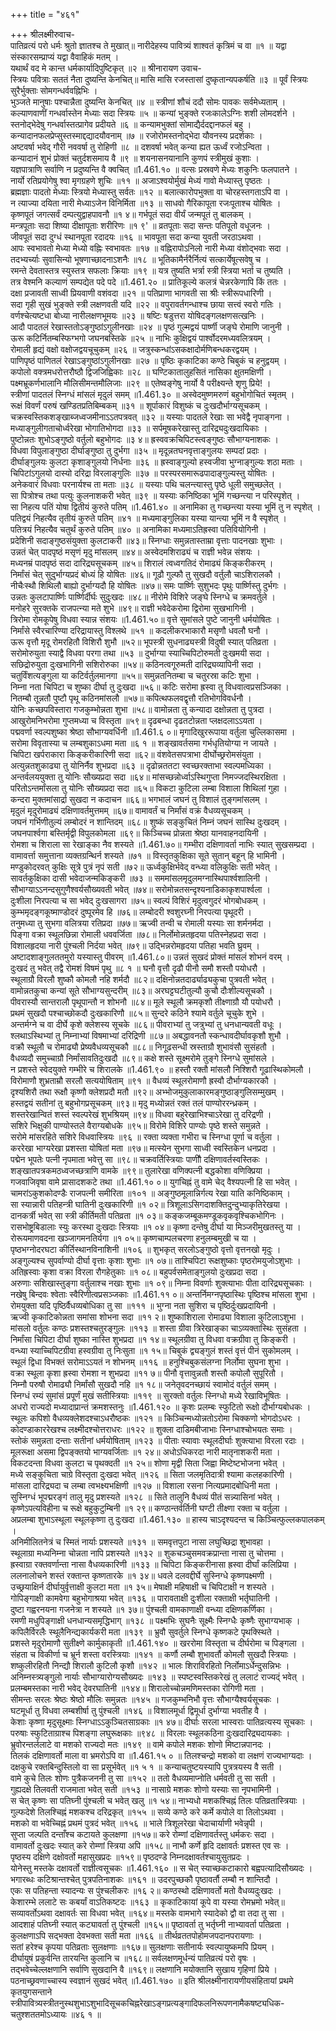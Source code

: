 +++
title = "४६१"

+++
श्रीलक्ष्मीरुवाच-  
पातिव्रत्यं परो धर्मः श्रुतो ज्ञातश्च ते मुखात्॥
नारीदेहस्य पावित्र्यं शाश्वतं कृत्रिमं च वा ॥१ ॥
यद्वा संस्कारसम्प्राप्यं यद्वा वैवाहिकं मतम् ।  
यथार्थं वद मे कान्त धर्मकार्यादिपुष्टिकृत् ॥२ ॥
श्रीनारायण उवाच-  
स्त्रियः पवित्राः सततं नैता दुष्यन्ति केनचित्॥
मासि मासि रजस्तासां दुष्कृतान्यपकर्षति ॥३ ॥
पूर्वं स्त्रियः सुरैर्भुक्ताः सोमगन्धर्ववह्निभिः ।  
भुञ्जते मानुषाः पश्चान्नैता दुष्यन्ति केनचित् ॥४ ॥
स्त्रीणां शौचं ददौ सोमः पावकः सर्वमेध्यताम् ।  
कल्याणवाणीं गन्धर्वास्तेन मेध्याः सदा स्त्रियः ॥५ ॥
कन्यां भुङ्क्ते रजःकालेऽग्निः शशी लोमदर्शने ।  
स्तनोद्भेदेषु गन्धर्वास्तत्प्रागेव प्रदीयते ॥६ ॥
कन्यामभुक्तां सोमाद्यैर्ददद्दानफलं बहु ।  
कन्यादानफलप्रेप्सुस्तस्माद्दद्यादयौवनाम् ॥७ ॥
रजोरोमस्तनोद्भेदा यौवनस्य प्रदर्शकाः ।  
अष्टवर्षा भवेद् गौरी नववर्षा तु रोहिणी ॥८ ॥
दशवर्षा भवेत् कन्या ह्यत ऊर्ध्वं रजोऽन्विता ।  
कन्यादानं शुभं प्रोक्तं चतुर्दशसमाय वै ॥९ ॥
शयनासनयानानि कुणपं स्त्रीमुखं कुशाः ।  
यज्ञपात्राणि सर्वाणि न प्रदुष्यन्ति वै क्वचित् ॥1.461.१० ॥
वत्सः प्रस्रवणे मेध्यः शकुनिः फलपातने ।  
नार्यो रतिप्रयोगेषु श्वा मृगग्रहणे शुचिः ॥११ ॥
अजाऽश्वयोर्मुखं मेध्यं गावो मेध्यास्तु पृष्ठतः ।  
ब्रह्मज्ञाः पादतो मेध्याः स्त्रियो मेध्यास्तु सर्वतः ॥१२ ॥
बलात्कारोपभुक्ता वा चोरहस्तगताऽपि वा ।  
न त्याज्या दयिता नारी मेध्याऽजेन विनिर्मिता ॥१३ ॥
साधवो गैरिकापूता रजःपूताश्च योषितः ।  
कृष्णपूतं जगत्सर्वं दम्पत्युद्वाहपावनौ ॥१ ४॥
गर्भपूतं सदा वीर्यं जन्मपूतं तु बालकम् ।  
मन्त्रपूताः सदा शिष्या दीक्षापूताः शरीरिणः ॥१ ९' ॥
व्रतपूताः सदा सन्तः पतिपूतो वधूजनः ।  
जीवपूतं सदा दुग्धं स्थानपूता रदादयः ॥१६ ॥
भावपूता सदा कन्या युवती जरठाऽथवा ।  
आपः स्वभावतो मेध्या मेध्यो वह्निः स्वभावतः ॥१७ ॥
वह्निरापोऽनिलो नारी मेध्या वंशोद्भवाः सदा ।  
तदभ्यर्च्याः सुवासिन्यो भूषणाच्छादनाऽशनैः ॥१८ ॥
भूतिकामैर्नरैर्नित्यं सत्कार्येषूत्सवेषु च ।  
रमन्ते देवतास्तत्र स्युस्तत्र सफलाः क्रियाः ॥१९ ॥
यत्र तुष्यति भर्त्रा स्त्री स्त्रिया भर्ता च तुष्यति ।  
तत्र वेश्मनि कल्याणं सम्पद्येत पदे पदे ॥1.461.२० ॥
प्रातिकूल्ये कलत्रं चेन्नरकेणापि किं ततः ।  
दक्षा प्रजावती साध्वी प्रियवाणी वशंवदा ॥२१ ॥
पतिप्राणा भागवती सा श्रीः स्त्रीरूपधारिणी ।  
सदा गृही सुखं भुङ्क्ते स्त्री लक्षणवती यदि ॥२२ ॥
वपुरावर्तगन्धाश्च छाया सत्त्वं स्वरो गतिः ।  
वर्णश्चेत्यष्टधा बोध्या नारीलक्षणभूमयः ॥२३ ॥
षष्टिः षडुत्तरा योषिदङ्गलक्षणसत्खनिः ।  
आदौ पादतलं रेखास्ततोऽङ्गुष्ठांऽगुलीनखाः ॥२४ ॥
पृष्ठं गुल्मद्वयं पार्ष्णी जङ्घे रोमाणि जानुनी ।  
ऊरू कटिर्नितम्बस्फिग्भगो जघनबस्तिके ॥२५ ॥
नाभिः कुक्षिद्वयं पार्श्वोदरमध्यवलित्रयम् ।  
रोमाली हृद्यं वक्षो वक्षोजद्वयचूचुकम् ॥२६ ॥
जत्रुस्कन्धांऽसकक्षादोर्मणिबन्धकरद्वयम् ।  
पाणिपृष्ठं पाणितलं रेखाऽङ्गुष्ठांऽगुलीनखाः ॥२७ ॥
पृष्ठिः कृकाटिका कण्ठे चिबुकं च हनुद्वयम् ।  
कपोलो वक्त्रमधरोत्तरौष्ठौ द्विजजिह्विकाः ॥२८ ॥
घण्टिकातालुहसितं नासिका क्षुतमक्षिणी ।  
पक्ष्मभ्रूकर्णभालानि मौलिसीमन्तमौलिजाः ॥२९ ॥
एतेष्वङ्गेषु नार्यो वै परीक्ष्यन्ते शृणु प्रिये! ।  
स्त्रीणां पादतलं स्निग्धं मांसलं मृदुलं समम् ॥1.461.३० ॥
अस्वेदमुष्णमरुणं बहुभोगोचितं स्मृतम् ।  
रूक्षं विवर्णं परुषं खण्डितप्रतिबिम्बकम् ॥३१ ॥
शूर्पाकारं विशुष्कं च दुःखदौर्भाग्यसूचकम् ।  
चक्रस्वस्तिकशङ्खाब्जध्वजमीनाऽऽतपत्रवत् ॥३२ ॥
यस्याः पादतले रेखाः सा भवेद्वै नृपाङ्गना ।  
मध्याङ्गुलीगताचोर्ध्वरेखा भोगातिभोगदा ॥३३ ॥
सर्पमूषकरेखास्तु दारिद्र्यदुःखदायिकाः ।  
पुष्टोन्नतः शुभोऽङ्गुष्ठो वर्तुलो बहुभोगदः ॥३ ४॥
ह्रस्ववक्रचिपिटस्त्वङ्गुष्ठः सौभाग्यनाशकः ।  
विधवा विपुलाङ्गुष्ठा दीर्घाङ्गुष्ठा तु दुर्भगा ॥३५ ॥
मृदून्नतघनवृत्ताङ्गुलयः सम्पदां प्रदाः ।  
दीर्घाङ्गुलयः कुलटा कृशाङ्गुलयो निर्धनाः ॥३६ ॥
ह्रस्वाङ्गुल्यो हस्वजीवा भुग्नाङ्गुल्यः शठा मताः ।  
चिपिटांऽगुलयो दास्यो दरिद्रा विरलाङ्गुलिः ॥३७ ॥
परस्परसमारूढपादाङ्गुल्यस्तु योषितः ।  
अनेकवारं विधवाः परनार्यश्च ता मताः ॥३८ ॥
यस्याः पथि चलन्त्यास्तु पृष्ठे धूली समुच्छलेत् ।  
सा पित्रोश्च तथा पत्युः कुलनाशकरी भवेत् ॥३९ ॥
यस्याः कनिष्ठिका भूमिं गच्छन्त्या न परिस्पृशेत् ।  
सा निहत्य पतिं योषा द्वितीयं कुरुते पतिम् ॥1.461.४० ॥
अनामिका तु गच्छन्त्या यस्या भूमिं तु न स्पृशेत् ।  
पतिद्वयं निहत्यैव तृतीयं कुरुते पतिम् ॥४१ ॥
मध्यमाङ्गुलिका यस्या यान्त्या भूमिं न वै स्पृशेत् ।  
पतित्रयं निहत्यैव चतुर्थं कुरुते पतिम् ॥४० ॥
अनामिका मध्यमाऽतिह्रस्वा पतिवियोगिनी ।  
प्रदेशिनी सदाङ्गुष्ठसंयुक्ता कुलटाकरी ॥४३॥
स्निग्धाः समुन्नतास्ताम्रा वृत्ताः पादनखाः शुभाः ।  
उन्नतं चेत् पादपृष्ठं मसृणं मृदु मांसलम् ॥४४॥
अस्वेदमशिराढ्यं च राज्ञी भवेन्न संशयः ।  
मध्यनम्रं पादपृष्ठं सदा दारिद्र्यसूचकम् ॥४५॥
शिरालं त्वध्वगतिदं रोमाढ्यं किङ्करीकरम् ।  
निर्मांसं चेत् सुदुर्भाग्यप्रदं बोध्यं हि योषितः ॥४६॥
गूढौ गुल्फौ तु सुखदौ वर्तुलौ चाऽशिरालकौ ।  
नीचैःस्थौ शिथिलौ बाह्यो दुर्भाग्यदौ हि योषितः ॥४७॥
समः पार्ष्णिः सुशुभदः पृथुः पार्ष्णिस्तु दुर्भगः ।  
उन्नतः कुलटापार्ष्णिः पार्ष्णिर्दीर्घः सुदुःखदः ॥४८॥
नीरोमे विशिरे जङ्घे स्निग्धे च क्रमवर्तुले ।  
मनोहरे सुरक्तके राजपत्न्या मते शुभे ॥४९॥
राज्ञी भवेदेकरोमा द्विरोमा सुखभागिनी ।  
त्रिरोमा रोमकूपेषु विधवा स्यान्न संशयः ॥1.461.५०॥
वृत्ते सुमांसले पुष्टे जानुनी धर्मयोषितः ।  
निर्मांसे स्वैरचारिण्या दरिद्रायास्तु विश्लथे ॥५१ ॥
कदलीकरभाकारौ मसृणौ धवलौ घनौ ।  
ऊरू वृत्तौ मृदू रोमरहितौ विशिरौ शुभौ ॥५२॥
भूपस्त्री सुधनाढ्यस्त्री विदुषी स्यात् पतिव्रता ।  
सरोमोरुयुता स्याद्वै विधवा परगा तथा ॥५३ ॥
दुर्भाग्या स्याच्चिपिटोरुमती दुःखमयी सदा ।  
सछिद्रोरुयुता दुःखभागिनी सशिरोरुका ॥५४॥
कठिनत्वगूरुमती दारिद्र्यव्यापिनी सदा ।  
चतुर्विंशत्यङ्गुला या कटिर्वर्तुलमानगा ॥५५॥
समुन्नतनितम्बा च चतुरस्रा कटिः शुभा ।  
निम्ना नता चिपिटा च शुष्का दीर्घा तु दुःखदा ॥५६॥
कटिः सरोमा ह्रस्वा तु विधवात्वप्रसञ्जिका ।  
नितम्बौ तून्नतौ पुष्टौ पृथू कठिनमांसलौ ॥५७॥
कपित्थफलवद्वृत्तौ रतिभोगविवर्धनौ ।  
योनिः कच्छपविस्तारा गजकुम्भोन्नता शुभा ॥५८॥
वामोन्नता तु कन्यादा दक्षोन्नता तु पुत्रदा ।  
आखुरोमनिभरोमा गुप्तमध्या च विस्तृता ॥५९॥
दृढबन्धा दृढतटोन्नता प्लक्षदलाऽऽयता ।  
पद्मवर्णा स्वल्पशुष्का श्रेष्ठा सौभाग्यवर्धिनी ॥1.461.६ ०॥
मृगादिखुररूपाया वर्तुला चुल्लिकासमा ।  
सरोमा विवृतास्या च लम्बशुकाऽधमा मता ॥६ १ ॥
शङ्खावर्तसमा गर्भधृतियोग्या न जायते ।  
चिपिटा खर्पराकारा किङ्करीकारिणी सदा ॥६२॥
वंशवेतसपत्राभा दीर्घोच्छ्ररोमसंयुता ।  
अत्युन्नतशुकाढ्या तु योनिर्नैव शुभप्रदा ॥६३ ॥
दृढोन्नततटा स्वच्छरक्ताभा स्वल्पमध्यिका ।  
अन्तर्वलययुक्ता तु योनिः सौख्यप्रदा सदा ॥६४॥
मांसच्छन्नोर्ध्वाऽस्थिगुप्ता निमज्जदस्थिरक्षिता ।  
परितोऽन्तर्मांसला तु योनिः सौख्यप्रदा सदा ॥६५॥
विकटा कुटिला लम्बा विशाला शिथिलां गुहा ।  
कन्दरा मुक्तमांसार्द्रा सुखदा न कदाचन ॥६६॥
भगभालं जघनं तु विशालं तुङ्गमांसलम् ।  
मृदुलं मृदुरोमाढ्यं दक्षिणावर्तमुत्तमम् ॥६७॥
वामावर्तं च निर्मांसं वक्रं वैधव्यसूचकम् ।  
जघनं गर्भिणीतुल्यं लम्बोदरं न शान्तिदम् ॥६८॥
शुष्कं सङ्कुचितं निम्नं जघनं सास्थि दुःखदम् ।  
जघनपार्श्वगा बस्तिर्मृद्वी विपुलकोमला ॥६९॥
किञ्चिच्च प्रोन्नता श्रेष्ठा यानवाहनदायिनी ।  
रोमशा च शिराला सा रेखाङ्का नैव शस्यते ॥1.461.७०॥
गम्भीरा दक्षिणावर्ता नाभिः स्यात् सुखसम्प्रदा ।  
वामावर्त्ता समुत्ताना व्यक्तग्रन्थिर्न शस्यते ॥७१ ॥
विस्तृतकुक्षिका सूते सुतान् बहून् हि भामिनी ।  
मण्डुकोदरवत् कुक्षिः सूत्रे पुत्रं नृपं सती ॥७२॥
ऊर्ध्वकुक्षिर्भवेद् वन्ध्या वलिकुक्षिः सती भवेत् ।  
सावर्तकुक्षिका दासी भवेदाजन्मकिङ्करी ॥७३ ॥
सममांसलमृदुलमग्नास्थिपार्श्वशालिनी ।  
सौभाग्याऽऽनन्दसुगुणैश्वर्यसौख्यवती भवेत् ॥७४॥
सरोमोन्नतसन्दृश्यनाडिकाकृशपार्श्वला ।  
दुःशीला निरपत्या च सा भवेद् दुःखसागरा ॥७५॥
स्वल्पं विशिरं मृदुत्वगुदरं भोगबोधकम् ।  
कुम्भमृदङ्गकूष्माण्डोदरं दुष्पूरमेव हि ॥७६॥
लम्बोदरी श्वशुरघ्नी निरपत्या पृथूदरी ।  
तनुमध्या तु सुभगा वलित्रया रतिप्रदा ॥७७॥
ऋज्वी तन्वी च रोमाली यस्याः सा शर्मनर्मदा ।  
पिङ्गा वक्रा स्थूलछिन्ना रोमाली धववर्जिता ॥७८॥
निर्लोमोन्नतहृदया पतिस्नेहप्रदा सदा ।  
विशालहृदया नारी पुंश्चली निर्दया भवेत् ॥७९॥
उद्भिन्नरोमहृदया पतिहा भवति घ्रुवम् ।  
अष्टादशाङ्गुलततमुरो यस्यास्तु पीवरम् ॥1.461.८०॥
उन्नतं सुखदं प्रोक्तं मांसलं शोभनं वरम् ।  
दुःखदं तु भवेत् तद्वै रोमशं विषमं पृथु ॥८ १ ॥
घनौ वृत्तौ दृढौ पीनौ समौ शस्तौ पयोधरौ ।  
स्थूलाग्रौ विरलौ शुष्कौ कोमलौ नहि शर्मदौ ॥८२॥
दक्षिनोन्नतदार्ढ्याढ्यकुचा पुत्रवती भवेत् ।  
वामोन्नतकुचा कन्यां सूते सौभाग्यसुन्दरीम् ॥८३॥
अरघट्टघटीतुल्यौ कुचौ दौःशील्यसूचकौ ।  
पीवरास्यौ सान्तरालौ पृथूपान्तौ न शोभनौ ॥८४॥
मूले स्थूलौ क्रमकृशौ तीक्ष्णाग्रौ यौ पयोधरौ ।  
प्रथमं सुखदौ पश्चाच्छोकदौ दुःखकारिणौ ॥८५॥
सुन्दरे कठिने श्यामे वर्तुले चूचुके शुभे ।  
अन्तर्मग्ने च वा दीर्घे कृशे क्लेशस्य सूचके ॥८६॥
पीवराभ्यां तु जत्रुभ्यां तु धनधान्यवती वधूः ।  
श्लथाऽस्थिभ्यां तु निम्नाभ्यां विषमाभ्यां दरिद्रिणी ॥८७॥
अबद्धावनतौ स्कन्धावदीर्घावकृशौ शुभौ ।  
वक्रौ स्थूलौ च रोमाढ्यौ प्रेष्यवैधव्यसूचकौ ॥८८॥
निगूढसन्धी स्रस्ताग्रौ शुभावंसौ सुसंहतौ ।  
वैधव्यदौ समुच्चाग्रौ निर्मांसावतिदुःखदौ ॥८९॥
कक्षे शस्ते सूक्ष्मरोमे तुङ्गे स्निग्धे सुमांसले ।  
न प्रशस्ते स्वेदयुक्ते गम्भीरे च शिरालके ॥1.461.९० ॥
हस्तौ रक्तौ मांसलौ निश्शिरौ गूढास्थिकोमलौ ।  
विरोमाणौ शुभ्रताम्रौ सरलौ सत्ययोषिताम् ॥९१ ॥
वैधव्यं स्थूलरोमाणौ ह्रस्वौ दौर्भाग्यकारकौ ।  
दृश्यशिरौ तथा रूक्षौ कृष्णौ क्लेशप्रदौ मतौ ॥९२॥
अभ्भोजमुकुलाकारमङ्गुष्ठाङ्गुलिसम्मुखम् ।  
हस्तद्वयं सतीनां तु बहुभोगप्रसूचकम् ॥९३॥
मृदु मध्योन्नतं रक्तं तलं पाण्योररन्ध्रकम् ।  
शस्तरेखान्वितं शस्तं स्वल्परेखं शुभश्रियम् ॥९४॥
विधवा बहुरेखाभिश्चाऽरेखा तु दरिद्रणी ।  
सशिरे भिक्षुकी पाण्योस्तले वैराग्यबोधके ॥९५॥
विरोमे विशिरे पाण्योः पृष्ठे शस्ते समुन्नते ।  
सरोमे मांसरहिते सशिरे विधवास्त्रियः ॥९६ ॥
रक्ता व्यक्ता गभीरा च स्निग्धा पूर्णा च वर्तुला ।  
कररेखा भाग्यरेखा प्रशस्ता योषितां मता ॥९७॥
मत्स्येन सुभगा साध्वी स्वस्तिकेन धनप्रदा ।  
पद्मेन भूपतेः पत्नी नृपमाता भवेत्तु सा ॥९८॥
चक्रवर्तिस्त्रियाः पाणीौ दक्षिणावर्तस्वस्तिकः ।  
शङ्खातपत्रकमठध्वजच्छत्राणि वामके ॥९९॥
तुलारेखा वणिक्पत्नी बद्धकोशा वणिक्प्रिया ।  
गजवाजिवृषा वामे प्रासादशकटे तथा ॥1.461.१० ०॥
युगचिह्नं तु वामे चेद् वैश्यपत्नी हि सा भवेत् ।  
चामरांऽकुशकोदण्डैः राजपत्नी समीरिता ॥१०१ ॥
अङ्गुष्ठमूलान्निर्गत्य रेखा याति कनिष्ठिकाम् ।  
सा स्यान्नारी पतिहन्त्री घातिनी दुःखकारिणी ॥१ ०२॥
त्रिशूलाऽसिगदाशक्तिदुन्दुभ्याकृतिरेखया ।  
दानकर्त्री भवेत् सा स्त्री कीर्तिमती पतिव्रता ॥१ ०३॥
कङ्कजम्बूकमण्डूकवृकवृश्चिकभोगिनः ।  
रासभोष्ट्रबिडालाः स्युः करस्था दुःखदाः स्त्रियाः ॥१ ०४॥
कृष्णा दन्तेषु दीर्घा या मिञ्जरीमुखतस्तु या ।  
रोरूयमाणवदना खञ्जागमनतिर्यगा ॥१ ०५॥
कृष्णचाम्पलचरणा हनुलम्बमुखी च या ।  
पृष्ठभग्नोदरघटा कीर्तिस्थानविनाशिनी ॥१०६ ॥
शुभकृत् सरलोऽङ्गुष्ठो वृत्तो वृत्तनखो मृदुः ।  
अङ्गुल्यश्च सुपर्वाण्यो दीर्घा वृत्ताः कृशाः शुभाः ॥१ ०७॥
ताश्चिपिटा रूक्षशुष्काः पृष्ठरोमयुजोऽशुभाः ।  
अतिह्रस्वाः कृशा वक्रा विरला रौगहेतुकाः ॥१ ०८॥
बहुपर्वसमेताङ्गुलयो दुःखप्रदा सदा ।  
अरुणाः सशिखास्तुङ्गा वर्तुलाश्च नखाः शुभाः ॥१ ०९॥
निम्ना विवर्णाः शुक्त्याभाः पीता दारिद्र्यसूचकाः ।  
नखेषु बिन्दवः श्वेताः स्वैरिणीत्वप्रसञ्जकाः ॥1.461.११ ०॥
अन्तर्निमग्नपृष्ठास्थिः पृष्ठिश्च मांसला शुभा ।  
रोमयुक्ता यदि पृष्ठिर्वैधव्यबोधिका तु सा ॥१११ ॥
भुग्ना नता सुशिरा च पृष्ठिर्दुःखप्रदायिनी ।  
ऋज्वी कृकाटिकोन्नता समांसा शोभना सदा ॥११ २॥
शुष्काशिराला रोमाढ्या विशाला कुटिलाऽशुभा ।  
मांसलो वर्तुलः कण्ठः प्रशस्तश्चतुरङ्गुलः ॥११३ ॥
शस्ता ग्रीवा त्रिरेखाङ्का चाऽव्यक्तास्थिः सुसंहता ।  
निर्मांसा चिपिटा दीर्घा शुष्का नास्ति शुभप्रदा ॥१ १४॥
स्थूलग्रीवा तु विधवा वक्रग्रीवा तु किङ्करी ।  
वन्ध्या स्याच्चिपिटग्रीवा हस्वग्रीवा तु निःसुता ॥१ १५॥
चिबुकं द्व्यङ्गुलं शस्तं वृत्तं पीनं सुकोमलम् ।  
स्थूलं द्विधा विभक्तं सरोमाऽऽयतं न शोभनम् ॥११६ ॥
हनुश्चिबुकसंलग्ना निर्लोमा सुघना शुभा ।  
वक्रा स्थूला कृशा ह्रस्वा रोमशा न शुभप्रदा ॥११ ७॥
पीनौ वृत्तावुन्नतौ शस्तौ कपोलौ सुपूरितौ ।  
निम्नौ परुषौ रोमाढ्यौ निर्मांसौ सुखदौ नहि ॥१ १८॥
जनेतृवदनच्छायं स्वामोदं वर्तुलं समम् ।  
स्निग्धं रम्यं सुमांसं प्रपूर्णं मुखं सतीस्त्रियाः ॥११९ ॥
सुरक्तो वर्तुलः स्निग्धो मध्ये रेखाविभूषितः ।  
अधरो राज्यदो मध्यादाप्रान्तं क्रमशस्तनुः ॥1.461.१२० ॥
कृशः प्रलम्बः स्फुटितो रूक्षो दौर्भाग्यबोधकः ।  
स्थूलः कपिशो वैधव्यक्लेशदश्चाऽधरौष्ठकः ॥१२१ ॥
किञ्चिन्मध्योन्नतोऽरोमा चिक्कणो भोगदोऽधरः ।  
कोदण्डाकाररेखश्च लक्ष्मीदश्चोत्तराधरः ॥१२२ ॥
शुक्ला दाडिमबीजाभाः स्निग्धाश्चोभयतः समाः ।  
स्तोकं समुन्नता दन्ताः सतीनां धर्मयोषिताम् ॥१२३ ॥
पीताः स्यावाः स्थूलदीर्घाः शुक्त्याभा विरला रदाः ।  
मूलरूक्षा असमा द्विपङ्क्तयो भाग्यवर्जिताः ॥१ २४॥
अधोऽधिकरदा नारी मातृनाशकरी मता ।  
विकटदन्ता विधवा कुलटा च पृथक्दती ॥१ २५॥
शोणा मृद्वी सिता जिह्वा मिष्टेष्टभोजना भवेत् ।  
मध्ये सङ्कुचिता चाग्रे विस्तृता दुःखदा भवेत् ॥१२६ ॥
सिता जलमृतिदात्री श्यामा कलहकारिणी ।  
मांसला दारिद्र्यदा च लम्बा त्वभक्ष्यभक्षिणी ॥१२७ ॥
विशाला रसना नित्यप्रमादबोधिनी मता ।  
सुस्निग्धं भूपद्मरङ्गं तालु मृदु प्रशस्यते ॥१२८ ॥
सिते तालुनि वैधव्यं पीतं सन्न्यासिनां भवेत् ।  
कृष्णेऽपत्यविहीना च रूक्षे बहुकुटुम्बिनी ॥१ २९॥
कण्ठान्तर्वर्तिनी घण्टी तीक्ष्णा रक्ता च वर्तुला ।  
अप्रलम्बा शुभाऽस्थूला स्थूलकृष्णा तु दुःखदा ॥1.461.१३० ॥
हास्य चाऽदृश्यदन्त च किञ्चित्फुल्लकपालकम् ।  
अनिमीलितनेत्रं च स्मितं नार्याः प्रशस्यते ॥१३१ ॥
समवृत्तपुटा नासा लघुच्छिद्रा शुभावहा ।  
स्थूलाग्रा मध्यनिम्ना चोन्नता नापि प्रशस्यते ॥१३२ ॥
शुकचञ्चुसमवक्रप्रान्ता नासा तु चोत्तमा ।  
ह्रस्वाग्रा रक्तवर्णान्ता नासा वैधव्यकारिणी ॥१३३ ॥
चिपिटा किङ्करीनासा ह्रस्वा दीर्घां कलिप्रिया ।  
ललनालोचने शस्तं रक्तान्त कृष्णतारके ॥१ ३४॥
धवले दलवद्दीर्घे सुस्निग्धे कृष्णपक्ष्मणी ।  
उच्छ्रयाक्षिर्न दीर्घायुर्वृत्ताक्षी कुलटा मता ॥१ ३५॥
मेषाक्षी महिषाक्षी च चिपिटाक्षी न शस्यते ।  
गोपिङ्गाक्षी कामवेगा बहुभोगाश्रया भवेत् ॥१३६ ॥
पारावताक्षी दुःशीला रक्ताक्षी भर्तृघातिनी ।  
दुष्टा गह्वरनयना गजनेत्रा न शस्यते ॥१ ३७॥
पुंश्चली वामकाणाक्षी वन्ध्या दक्षिणकर्णिका ।  
रमणी मधुपिङ्गाक्षी धनधान्यसमृद्धिभाग् ॥१३८ ॥
पक्ष्मभिः सुघनैः सूक्ष्मैः स्निग्धैः कृष्णैः सुभाग्यभाक् ।  
कपिलैर्विरलैः स्थूलैनिन्द्यकार्यकरी मता ॥१३९ ॥
भ्रुवौ सुवर्तुले स्निग्धे कृष्णकटे पृथक्स्थिते ।  
प्रशस्ते मृदुरोमाणौ सुतीक्ष्णे कार्मुकाकृती ॥1.461.१४० ॥
खररोमा विस्तृता च दीर्घरोमा च पिङ्गला ।  
संहता च विकीर्णा च भ्रूर्न शस्ता वरस्त्रियाः ॥१४१ ॥
कर्णौ लम्बौ शुभावर्तौ कोमलौ सुखदौ स्त्रियाः ।  
शष्कुलीरहितौ निन्द्यौ शिरालौ कुटिलौ कृशौ ॥१४२ ॥
भालः शिराविरहितो निर्लोमाऽर्धेन्दुसन्निभः ।  
अनिम्नस्त्र्यङ्गुलो नार्याः सौभाग्यारोग्यसौख्यदः ॥१४३ ॥
स्पष्टस्वस्तिकरेखं तु ललाटं राज्यद्ं भवेत् ।  
प्रलम्बमस्तका नारी भवेद् देवरघातिनी ॥१४४॥
शिरालोच्चोन्नमणिमस्तका रोगिणी मता ।  
सीमन्तः सरलः श्रेष्ठः श्रेष्ठो मौलिः समुन्नतः ॥१४५ ॥
गजकुम्भनिभौ वृत्तः सौभाग्यैश्वर्यसूचकः ।  
घटमूर्धा तु विधवा लम्बशीर्षा तु पुंश्चली ॥१४६ ॥
विशालमूर्धा द्विमूर्धा दुर्भाग्या भवतीह वै ।  
केशाः कृष्णा मृदुसूक्ष्माः स्निग्धाऽऽकुञ्चितसाग्रकाः ॥१ ४७॥
दीर्घाः सरला भास्वराः पातिव्रत्यस्य सूचकाः ।  
परुषाः स्फुटिताग्राश्च पिशङ्गा लघुरूक्षकाः ॥९४८ ॥
विरलाः स्थूलकठिना दुःखदारिद्र्यदायकाः ।  
भ्रुवोरन्तर्ललाटे वा मशको राज्यदो मतः ॥१४९ ॥
वामे कपोले मशकः शोणो मिष्टान्नपानदः ।  
तिलकं दक्षिणावर्तो माला वा भ्रमरोऽपि वा ॥1.461.१५ ० ॥
तिलश्चन्द्रो मशको वा लक्षणं राज्यभाग्यदाः ।  
दक्षकुचे रक्तबिन्दुस्तिलो वा सा प्रसूर्भवेत् ॥१ ५ १ ॥
कन्याचतुष्टयस्यापि पुत्रत्रयस्य वै सती ।  
वामे कुचे तिलः शोणः पुत्रैकजननी तु सा ॥१५२ ॥
ततो वैधव्यमाप्नोति धर्मवती तु सा सती ।  
गुह्यदक्षे तिलवती राजमाता भवेत् सती ॥१५३ ॥
नासाग्रे मशकः शोणो यस्याः सा नृपभामिनी ।  
स चेत् कृष्णः सा पतिघ्नी पुंश्चली च भवेत् खलु ॥१ ५४॥
नाभ्यधो मशकश्चिह्नं तिलः पतिव्रतास्त्रियाः ।  
गुल्फदेशे तिलश्चिह्नं मशकश्च दरिद्रकृत् ॥१५५ ॥
सव्ये कण्ठे करे कर्मे कपोले वा तिलोऽथवा ।  
मशको वा भवेच्चिह्नं प्रथमं पुत्रदं भवेत् ॥१५६ ॥
भाले त्रिशूलरेखा चेदाचार्याणी भवेन्नृपी ।  
सुप्ता जल्पति दन्ताँश्च कटायते कुलक्षणा ॥१५७॥
करे रोम्णां दक्षिणावर्तस्तु धर्मकरः सदा ।  
वामावर्तो दुःखदः स्यात् करे रोम्णां स्त्रिया अपि ॥१५८॥
नाभौ कर्णे हृदि दक्षावर्तः प्रशस्त एव सः ।  
पृष्ठस्य दक्षिणे दक्षोवर्तो महासुखप्रदः ॥१५९॥
पृष्ठदण्डे निम्नदक्षावर्तश्चायुसुतप्रदः ।  
योनेस्तु मस्तके दक्षावर्तो राज्ञीत्वसूचकः ॥1.461.१६० ॥
स चेत् स्याच्छकटाकारो बह्वपत्यादिसौख्यदः ।  
भगारब्धः कटिश्रान्तश्चेत् पुत्रपतिनाशकः ॥१६१ ॥
उदरपुच्छकौ पृष्ठावर्तौ लम्बौ न शान्तिदौ ।  
एकः स पतिहन्ता स्यादन्यः स पुंश्चलीकरः ॥१६ २॥
कण्ठस्थो दक्षिणावर्तो मतो वैधव्यदुःखदः ।  
केशारम्भे ललाटे सः कबर्यां वाऽतिकष्टदः ॥१६३ ॥
कृकाटिकायां कूपे वा यस्या रोमभ्रमो भवेत्॥
सव्यावर्तोऽथवा दक्षावर्तः सा विधवा भवेत् ॥१६४॥
मस्तके वामभागे स्यादेको द्वौ वा तदा तु सा ।  
आदशाहं पतिघ्नी स्यात् कट्यावर्ता तु पुंश्चली ॥१६५॥
पृष्ठावर्ता तु भर्तृघ्नी नाभ्यावर्ता पतिव्रता ।  
कुलक्षणाऽपि सद्भक्ता देवभक्ता सती मता ॥१६६ ॥
तीर्थव्रततपोहोमजपदानपरायणाः ।  
सतां हरेश्च कृपया पतिव्रताः सुलक्षणाः ॥१६७॥
सुलक्षणाः सतीनार्यः स्वल्पायुष्कमपि प्रियम् ।  
दीर्घायुषं प्रकुर्वन्ति तारयन्ति कुलानि च ॥१६८॥
सर्वलक्षणमूर्धन्यं पातिव्रत्यं परो वृषः ।  
तद्भवेच्चेल्लक्षणानि सर्वाणि सुखदानि वै ॥१६९॥
लक्षणानि मयोक्तानि सुखाय गृहिणां प्रिये ।  
पठनाच्छ्रवणाच्चास्य स्वज्ञानं सुखदं भवेत् ॥1.461.१७० ॥
इति श्रीलक्ष्मीनारायणीयसंहितायां प्रथमे कृतयुगसन्ताने स्त्रीपावित्र्यस्त्रीतनुस्थशुभाऽशुभादिसूचकचिह्नरेखाऽङ्गप्रत्यङ्गादिफलनिरूपणनामैकषष्ट्यधिक-  
चतुश्शततमोऽध्यायः ॥४६ १ ॥
    
